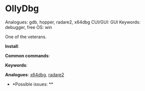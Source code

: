# OllyDbg

Analogues: gdb, hopper, radare2, x64dbg
CUI/GUI: GUI
Keywords: debugger, free
OS: win

One of the veterans.

**Install**:

**Common commands**:

**Keywords**:

**Analogues**: [x64dbg](https://bakerst221b.com/docs/toolkit/general/reverse-toolkit/#x64dbg), [radare2](https://bakerst221b.com/docs/toolkit/general/reverse-toolkit/#radare2)

- *Possible issues: **